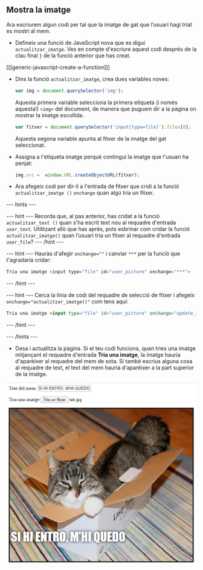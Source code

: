 ## Mostra la imatge

Ara escriurem algun codi per tal que la imatge de gat que l’usuari hagi triat es mostri al mem.

- Defineix una funció de JavaScript nova que es digui `actualitzar_imatge`. Ves en compte d'escriure aquest codi després de la clau final `}` de la funció anterior que has creat.

[[[generic-javascript-create-a-function]]]

- Dins la funció `actualitzar_imatge`, crea dues variables noves:

    ```javascript
    var img = document.querySelector('img');
    ```

    Aquesta primera variable selecciona la primera etiqueta (i només aquesta!) `<img>` del document, de manera que puguem dir a la pàgina on mostrar la imatge escollida.

    ```javascript
    var fitxer = document.querySelector('input[type=file]').files[0];
    ```

    Aquesta segona variable apunta al fitxer de la imatge del gat seleccionat.

- Assigna a l'etiqueta imatge perquè contingui la imatge que l'usuari ha penjat:

    ```javascript
    img.src =  window.URL.createObjectURL(fitxer);
    ```

- Ara afegeix codi per dir-li a l'entrada de fitxer que cridi a la funció `actualitzar_imatge ()` `onchange` quan algú tria un fitxer.

--- hints ---


--- hint --- Recorda que, al pas anterior, has cridat a la funció `actualitzar_text ()` quan s'ha escrit text nou al requadre d'entrada `user_text`. Utilitzant allò que has après, pots esbrinar com cridar la funció `actualitzar_imatge()` quan l’usuari tria un fitxer al requadre d'entrada `user_file`?
--- /hint ---


--- hint --- Hauràs d'afegir `onchange=""` i canviar `***` per la funció que t'agradaria cridar:
```javascript
Tria una imatge <input type="file" id="user_picture" onchange="***">
```
--- /hint ---

--- hint --- Cerca la línia de codi del requadre de selecció de fitxer i afegeix `onchange="actualitzar_imatge()"` com tens aquí:
```html
Tria una imatge <input type="file" id="user_picture" onchange="update_image()">
```

--- /hint ---

--- /hints ---

- Desa i actualitza la pàgina. Si el teu codi funciona, quan tries una imatge mitjançant el requadre d'entrada **Tria una imatge**, la imatge hauria d'aparèixer al requadre del mem de sota. Si també escrius alguna cosa al requadre de text, el text del mem hauria d'aparèixer a la part superior de la imatge.

![Mem acabat](images/finished-meme.png)
